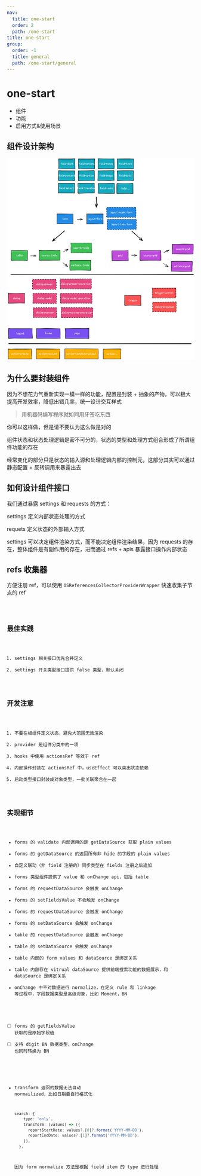 ```yaml
---
nav:
  title: one-start
  order: 2
  path: /one-start
title: one-start
group:
  order: -1
  title: general
  path: /one-start/general
---
```


# one-start

- 组件
- 功能
- 启用方式&使用场景

## 组件设计架构

![](../assets/components-layout.png)

## 为什么要封装组件

因为不想花力气重新实现一模一样的功能，配置是封装 + 抽象的产物，可以极大提高开发效率，降低出错几率，统一设计交互样式

> 用机器码编写程序就如同用牙签吃东西

你可以这样做，但是请不要认为这么做是对的

组件状态和状态处理逻辑是密不可分的，状态的类型和处理方式组合形成了所谓组件功能的存在

经常变化的部分只是状态的输入源和处理逻辑内部的控制元，这部分其实可以通过静态配置 + 反转调用来暴露出去

## 如何设计组件接口

我们通过暴露 settings 和 requests 的方式：

settings 定义内部状态处理的方式

requets 定义状态的外部输入方式

settings 可以决定组件渲染方式，而不能决定组件渲染结果，因为 requests 的存在，整体组件是有副作用的存在，进而通过 refs + apis 暴露接口操作内部状态

## refs 收集器

方便注册 ref，可以使用 `OSReferencesCollectorProviderWrapper` 快速收集子节点的 ref

<code src="../demos/providers/references-collector.tsx" pure />

## 最佳实践

1. settings 相关接口优先合并定义
2. settings 开关类型接口提供 false 类型，默认关闭

## 开发注意

1. 不要在根组件定义状态，避免大范围无效渲染
2. provider 是组件分类中的一项
3. hooks 中使用 actionsRef 等效于 ref
4. 内部操作封装在 actionsRef 中，useEffect 可以突出状态依赖
5. 启动类型接口封装成对象类型，一批关联聚合在一起

## 实现细节

- forms 的 validate 内部调用的是 getDataSource 获取 plain values
- forms 的 getDataSource 的返回所有非 hide 的字段的 plain values
- 自定义联动（非 field 注册的）同步类型在 fields 注册之后追加
- forms 类型组件提供了 value 和 onChange api，包括 table
- forms 的 requestDataSource 会触发 onChange
- forms 的 setFieldsValue 不会触发 onChange
- forms 的 requestDataSource 会触发 onChange
- forms 的 setDataSource 会触发 onChange
- table 的 requestDataSource 会触发 onChange
- table 的 setDataSource 会触发 onChange
- table 内部的 form values 和 dataSource 是绑定关系
- table 内部存在 vitrual dataSource 提供前端搜索功能的数据展示，和 dataSource 是绑定关系
- onChange 中不对数据进行 normalize，在定义 rule 和 linkage 等过程中，字段数据类型是高级对象，比如 Moment，BN
- [ ] forms 的 getFieldsValue 获取的是原始字段值
- [ ] 支持 digit BN 数据类型，onChange 也同时转换为 BN

- transform 返回的数据无法自动 normailized，比如日期要自行格式化

  ```ts
  search: {
      type: 'only',
      transform: (values) => ({
        reportStartDate: values?.[0]?.format('YYYY-MM-DD'),
        reportEndDate: values?.[1]?.format('YYYY-MM-DD'),
      }),
    },
  ```

  因为 form normalize 方法是根据 field item 的 type 进行处理
